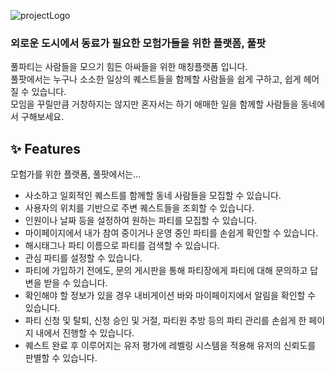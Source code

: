 ![projectLogo](https://user-images.githubusercontent.com/85741019/150170034-b4e1486b-e2e2-497e-ada3-acb5f98bcf57.png)

### 외로운 도시에서 동료가 필요한 모험가들을 위한 플랫폼, 풀팟
풀파티는 사람들을 모으기 힘든 아싸들을 위한 매칭플랫폼 입니다.
<br>풀팟에서는 누구나 소소한 일상의 퀘스트들을 함께할 사람들을 쉽게 구하고, 쉽게 헤어질 수 있습니다.
<br>모임을 꾸릴만큼 거창하지는 않지만 혼자서는 하기 애매한 일을 함께할 사람들을 동네에서 구해보세요.  

## ✨ Features

모험가를 위한 플랫폼, 풀팟에서는...

* 사소하고 일회적인 퀘스트를 함께할 동네 사람들을 모집할 수 있습니다.
* 사용자의 위치를 기반으로 주변 퀘스트들을 조회할 수 있습니다.
* 인원이나 날짜 등을 설정하여 원하는 파티를 모집할 수 있습니다.
* 마이페이지에서 내가 참여 중이거나 운영 중인 파티를 손쉽게 확인할 수 있습니다.
* 해시태그나 파티 이름으로 파티를 검색할 수 있습니다.
* 관심 파티를 설정할 수 있습니다.
* 파티에 가입하기 전에도, 문의 게시판을 통해 파티장에게 파티에 대해 문의하고 답변을 받을 수 있습니다.
* 확인해야 할 정보가 있을 경우 내비게이션 바와 마이페이지에서 알림을 확인할 수 있습니다.
* 파티 신청 및 탈퇴, 신청 승인 및 거절, 파티원 추방 등의 파티 관리를 손쉽게 한 페이지 내에서 진행할 수 있습니다.
* 퀘스트 완료 후 이루어지는 유저 평가에 레벨링 시스템을 적용해 유저의 신뢰도를 판별할 수 있습니다.
